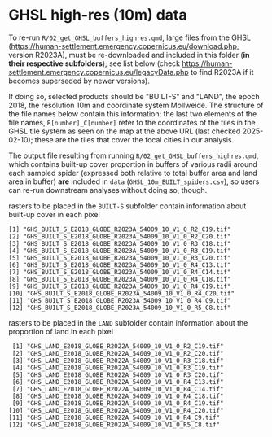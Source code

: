 # GHSL high-res (10m) data


 To re-run `R/02_get_GHSL_buffers_highres.qmd`, large files from the GHSL (<https://human-settlement.emergency.copernicus.eu/download.php>, version R2023A), must be re-downloaded and included in this folder (**in their respective subfolders**); see list below (check <https://human-settlement.emergency.copernicus.eu/legacyData.php> to find R2023A if it becomes superseded by newer versions).

 If doing so, selected products should be "BUILT-S" and "LAND", the epoch 2018, the resolution 10m and coordinate system Mollweide. The structure of the file names below contain this information; the last two elements of the file names, `R[number]_C[number]` refer to the coordinates of the tiles in the GHSL tile system as seen on the map at the above URL (last checked 2025-02-10); these are the tiles that cover the focal cities in our analysis.

 The output file resulting from running `R/02_get_GHSL_buffers_highres.qmd`, which contains built-up cover proportion in buffers of various radii around each sampled spider (expressed both relative to total buffer area and land area in buffer)  **are** included in `data` (`GHSL_10m_BUILT_spiders.csv`), so users can re-run downstream analyses without doing so, though.

rasters to be placed in the `BUILT-S` subfolder contain information about built-up cover in each pixel
 ```
 [1] "GHS_BUILT_S_E2018_GLOBE_R2023A_54009_10_V1_0_R2_C19.tif"
 [2] "GHS_BUILT_S_E2018_GLOBE_R2023A_54009_10_V1_0_R2_C20.tif"
 [3] "GHS_BUILT_S_E2018_GLOBE_R2023A_54009_10_V1_0_R3_C18.tif"
 [4] "GHS_BUILT_S_E2018_GLOBE_R2023A_54009_10_V1_0_R3_C19.tif"
 [5] "GHS_BUILT_S_E2018_GLOBE_R2023A_54009_10_V1_0_R3_C20.tif"
 [6] "GHS_BUILT_S_E2018_GLOBE_R2023A_54009_10_V1_0_R4_C13.tif"
 [7] "GHS_BUILT_S_E2018_GLOBE_R2023A_54009_10_V1_0_R4_C14.tif"
 [8] "GHS_BUILT_S_E2018_GLOBE_R2023A_54009_10_V1_0_R4_C18.tif"
 [9] "GHS_BUILT_S_E2018_GLOBE_R2023A_54009_10_V1_0_R4_C19.tif"
[10] "GHS_BUILT_S_E2018_GLOBE_R2023A_54009_10_V1_0_R4_C20.tif"
[11] "GHS_BUILT_S_E2018_GLOBE_R2023A_54009_10_V1_0_R4_C9.tif" 
[12] "GHS_BUILT_S_E2018_GLOBE_R2023A_54009_10_V1_0_R5_C8.tif" 
```

rasters to be placed in the `LAND` subfolder contain information about the proportion of land in each pixel
```
 [1] "GHS_LAND_E2018_GLOBE_R2022A_54009_10_V1_0_R2_C19.tif"
 [2] "GHS_LAND_E2018_GLOBE_R2022A_54009_10_V1_0_R2_C20.tif"
 [3] "GHS_LAND_E2018_GLOBE_R2022A_54009_10_V1_0_R3_C18.tif"
 [4] "GHS_LAND_E2018_GLOBE_R2022A_54009_10_V1_0_R3_C19.tif"
 [5] "GHS_LAND_E2018_GLOBE_R2022A_54009_10_V1_0_R3_C20.tif"
 [6] "GHS_LAND_E2018_GLOBE_R2022A_54009_10_V1_0_R4_C13.tif"
 [7] "GHS_LAND_E2018_GLOBE_R2022A_54009_10_V1_0_R4_C14.tif"
 [8] "GHS_LAND_E2018_GLOBE_R2022A_54009_10_V1_0_R4_C18.tif"
 [9] "GHS_LAND_E2018_GLOBE_R2022A_54009_10_V1_0_R4_C19.tif"
[10] "GHS_LAND_E2018_GLOBE_R2022A_54009_10_V1_0_R4_C20.tif"
[11] "GHS_LAND_E2018_GLOBE_R2022A_54009_10_V1_0_R4_C9.tif" 
[12] "GHS_LAND_E2018_GLOBE_R2022A_54009_10_V1_0_R5_C8.tif" 
```
